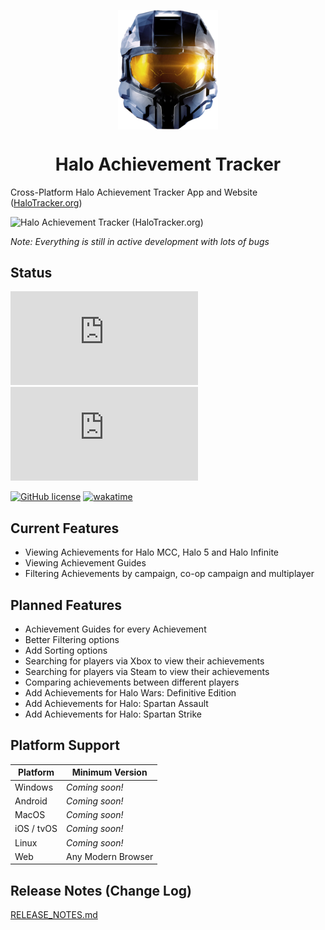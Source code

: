 <p align="center">
  <img width="160" align="center" src="/assets/halo-mcc.png">
</p>
<h1 align="center">
  Halo Achievement Tracker
</h1>

Cross-Platform Halo Achievement Tracker App and Website ([HaloTracker.org](https://halotracker.org/))

![Halo Achievement Tracker (HaloTracker.org)](https://github.com/shaunroselt/HaloTracker.org/assets/5418178/5d74a68a-3724-49d8-a4bc-834856f12d3d)

_Note: Everything is still in active development with lots of bugs_


## Status
![](https://tokei.rs/b1/github/shaunroselt/HaloTracker.org?category=code)
![](https://tokei.rs/b1/github/shaunroselt/HaloTracker.org?category=files)

[![GitHub license](https://img.shields.io/badge/license-MIT-blue.svg)](https://raw.githubusercontent.com/shaunroselt/HaloTracker.org/master/LICENSE)
[![wakatime](https://wakatime.com/badge/github/shaunroselt/HaloTracker.org.svg)](https://wakatime.com/badge/github/shaunroselt/HaloTracker.org)

## Current Features
- Viewing Achievements for Halo MCC, Halo 5 and Halo Infinite
- Viewing Achievement Guides
- Filtering Achievements by campaign, co-op campaign and multiplayer

## Planned Features
- Achievement Guides for every Achievement
- Better Filtering options
- Add Sorting options
- Searching for players via Xbox to view their achievements
- Searching for players via Steam to view their achievements
- Comparing achievements between different players
- Add Achievements for Halo Wars: Definitive Edition
- Add Achievements for Halo: Spartan Assault
- Add Achievements for Halo: Spartan Strike

## Platform Support

| Platform   | Minimum Version            |
| ---------- | -------------------------- |
| Windows    | *Coming soon!*             |
| Android    | *Coming soon!*             |
| MacOS      | *Coming soon!*             |
| iOS / tvOS | *Coming soon!*             |
| Linux      | *Coming soon!*             |
| Web        | Any Modern Browser         |

## Release Notes (Change Log)
[RELEASE_NOTES.md](https://github.com/shaunroselt/HaloTracker.org/blob/master/RELEASE_NOTES.md)

